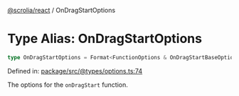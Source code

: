 [@scrolia/react](../README.md) / OnDragStartOptions

# Type Alias: OnDragStartOptions

```ts
type OnDragStartOptions = Format<FunctionOptions & OnDragStartBaseOptions>;
```

Defined in: [package/src/@types/options.ts:74](https://github.com/scrolia/react/blob/61b524f246cf60e1977c5e1c1f237c9b0c4c8ba2/package/src/@types/options.ts#L74)

The options for the `onDragStart` function.
